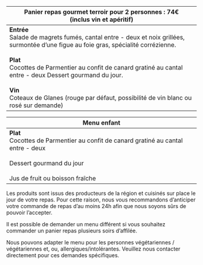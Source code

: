 | Panier repas gourmet terroir pour 2 personnes : 74€<br>(inclus vin et apéritif)                                                                                                                                                                                                                                                                                           |
| ------------------------------------------------------------------------------------------------------------------------------------------------------------------------------------------------------------------------------------------------------------------------------------------------------------------------------------------------------------------------- |
| **Entrée**<br> Salade de magrets fumés, cantal entre - deux et noix grillées, surmontée d’une figue au foie gras, spécialité corrézienne.<br><br> **Plat**<br> Cocottes de Parmentier au confit de canard gratiné au cantal entre - deux Dessert gourmand du jour.<br><br> **Vin**<br> Coteaux de Glanes (rouge par défaut, possibilité de vin blanc ou rosé sur demande) |

| Menu enfant                                                                                                                                                     |
| --------------------------------------------------------------------------------------------------------------------------------------------------------------- |
| **Plat**<br> Cocottes de Parmentier au confit de canard gratiné au cantal entre - deux<br><br> Dessert gourmand du jour<br><br> Jus de fruit ou boisson fraîche |

Les produits sont issus des producteurs de la région et cuisinés sur place le jour de votre repas.
Pour cette raison, nous vous recommandons d’anticiper votre commande de repas d’au moins 24h afin que nous soyons
sûrs de pouvoir l’accepter.

Il est possible de demander un menu différent si vous souhaitez commander un panier repas plusieurs soirs d’affilée.

Nous pouvons adapter le menu pour les personnes végétariennes / végétariennes et, ou, allergiques/intolérantes.
Veuillez nous contacter directement pour ces demandes spécifiques.
